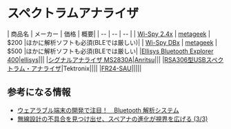 # スペクトラムアナライザ


| 商品名 | メーカー | 価格 | 概要|
| -- | -- | -- |
| [Wi-Spy 2.4x](http://www.metageek.com/products/wi-spy/) | [metageek](http://www.metageek.com/store/catalog/) | $200 |ほかに解析ソフトも必須(BLEでは厳しい)|
| [Wi-Spy DBx](http://www.metageek.com/products/wi-spy/) | [metageek](http://www.metageek.com/store/catalog/) | $500 |ほかに解析ソフトも必須(BLEでは厳しい|
|[Ellisys Bluetooth Explorer 400](http://www.ellisys.com/products/bex400/)|[ellisys](http://www.ellisys.com/)|||
|[シグナルアナライザ MS2830A](http://www.anritsu.com/ja-JP/Products-Solutions/Products/MS2830A.aspx)|[Anritsu](http://www.anritsu.com/)|||
|[RSA306型USBスペクトラム・アナライザ](http://jp.tek.com/spectrum-analyzer/rsa306-0)|Tektronix||||
|[FR24-SAU](http://chc-oim.com/onlineshop/products/detail.php?product_id=18)|||||


## 参考になる情報

* [ウェアラブル端末の開発で注目！　Bluetooth 解析システム](http://www.kumikomi.net/archives/2014/12/bluetooth.php)
* [無線設計の不具合を見つけ出せ、スペアナの進化が視界を広げる (3/3)](http://eetimes.jp/ee/articles/1107/11/news043_3.html)